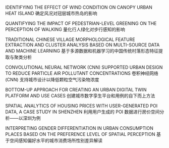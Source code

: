 IDENTIFYING THE EFFECT OF WIND CONDITION ON CANOPY URBAN HEAT ISLAND
确定风况对冠层城市热岛的影响

QUANTIFYING THE IMPACT OF PEDESTRIAN-LEVEL GREENING ON THE PERCEPTION OF WALKING
量化行人绿化对步行感知的影响

TRADITIONAL CHINESE VILLAGE MORPHOLOGICAL FEATURE EXTRACTION AND CLUSTER ANALYSIS BASED ON MULTI-SOURCE DATA AND MACHINE LEARNING
基于多源数据和机器学习的中国传统村落形态特征提取与聚类分析

CONVOLUTIONAL NEURAL NETWORK (CNN) SUPPORTED URBAN DESIGN TO REDUCE PARTICLE AIR POLLUTANT CONCENTRATIONS
卷积神经网络 (CNN) 支持城市设计以降低颗粒空气污染物浓度

BOTTOM-UP APPROACH FOR CREATING AN URBAN DIGITAL TWIN PLATFORM AND USE CASES
创建城市数字孪生平台和用例的自下而上方法

SPATIAL ANALYTICS OF HOUSING PRICES WITH USER-GENERATED POI DATA, A CASE STUDY IN SHENZHEN
利用用户生成的 POI 数据进行房价空间分析——以深圳为例

INTERPRETING GENDER DIFFERENTIATION IN URBAN CONSUMPTION PLACES BASED ON THE PREFERENCE LEVEL OF SPATIAL PERCEPTION
基于空间感知偏好水平的城市消费场所性别差异解读

